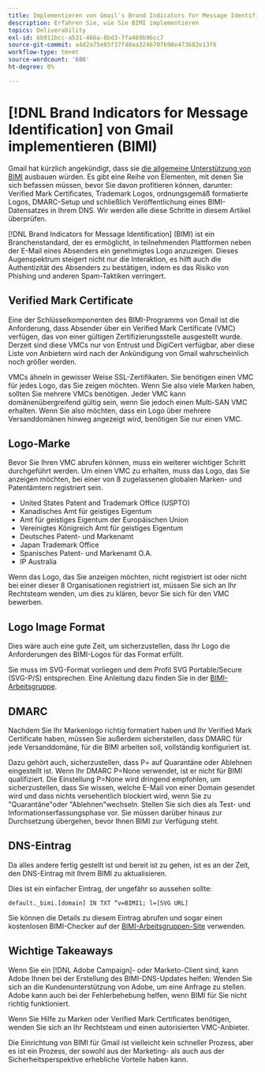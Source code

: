 ```yaml
---
title: Implementieren von Gmail's Brand Indicators for Message Identification (BIMI)
description: Erfahren Sie, wie Sie BIMI implementieren
topics: Deliverability
exl-id: 6b911bcc-a531-466a-8bd3-7fa469b96cc7
source-git-commit: a4d2a75e85f37f48aa3246707b98e473682e13f6
workflow-type: tm+mt
source-wordcount: '686'
ht-degree: 0%

---
```


# [!DNL Brand Indicators for Message Identification] von Gmail implementieren (BIMI)

Gmail hat kürzlich angekündigt, dass sie [die allgemeine Unterstützung von BIMI](https://cloud.google.com/blog/products/identity-security/bringing-bimi-to-gmail-in-google-workspace) ausbauen würden. Es gibt eine Reihe von Elementen, mit denen Sie sich befassen müssen, bevor Sie davon profitieren können, darunter: Verified Mark Certificates, Trademark Logos, ordnungsgemäß formatierte Logos, DMARC-Setup und schließlich Veröffentlichung eines BIMI-Datensatzes in Ihrem DNS. Wir werden alle diese Schritte in diesem Artikel überprüfen.

[!DNL Brand Indicators for Message Identification] (BIMI) ist ein Branchenstandard, der es ermöglicht, in teilnehmenden Plattformen neben der E-Mail eines Absenders ein genehmigtes Logo anzuzeigen. Dieses Augenspektrum steigert nicht nur die Interaktion, es hilft auch die Authentizität des Absenders zu bestätigen, indem es das Risiko von Phishing und anderen Spam-Taktiken verringert.

## Verified Mark Certificate

Eine der Schlüsselkomponenten des BIMI-Programms von Gmail ist die Anforderung, dass Absender über ein Verified Mark Certificate (VMC) verfügen, das von einer gültigen Zertifizierungsstelle ausgestellt wurde. Derzeit sind diese VMCs nur von Entrust und DigiCert verfügbar, aber diese Liste von Anbietern wird nach der Ankündigung von Gmail wahrscheinlich noch größer werden.

VMCs ähneln in gewisser Weise SSL-Zertifikaten. Sie benötigen einen VMC für jedes Logo, das Sie zeigen möchten. Wenn Sie also viele Marken haben, sollten Sie mehrere VMCs benötigen. Jeder VMC kann domänenübergreifend gültig sein, wenn Sie jedoch einen Multi-SAN VMC erhalten. Wenn Sie also möchten, dass ein Logo über mehrere Versanddomänen hinweg angezeigt wird, benötigen Sie nur einen VMC.

## Logo-Marke

Bevor Sie Ihren VMC abrufen können, muss ein weiterer wichtiger Schritt durchgeführt werden. Um einen VMC zu erhalten, muss das Logo, das Sie anzeigen möchten, bei einer von 8 zugelassenen globalen Marken- und Patentämtern registriert sein.

* United States Patent and Trademark Office (USPTO)
* Kanadisches Amt für geistiges Eigentum
* Amt für geistiges Eigentum der Europäischen Union
* Vereinigtes Königreich Amt für geistiges Eigentum
* Deutsches Patent- und Markenamt
* Japan Trademark Office
* Spanisches Patent- und Markenamt O.A.
* IP Australia

Wenn das Logo, das Sie anzeigen möchten, nicht registriert ist oder nicht bei einer dieser 8 Organisationen registriert ist, müssen Sie sich an Ihr Rechtsteam wenden, um dies zu klären, bevor Sie sich für den VMC bewerben.

## Logo Image Format

Dies wäre auch eine gute Zeit, um sicherzustellen, dass Ihr Logo die Anforderungen des BIMI-Logos für das Format erfüllt.

Sie muss im SVG-Format vorliegen und dem Profil SVG Portable/Secure (SVG-P/S) entsprechen. Eine Anleitung dazu finden Sie in der [BIMI-Arbeitsgruppe](https://bimigroup.org/svg-conversion-tools-released).

## DMARC

Nachdem Sie Ihr Markenlogo richtig formatiert haben und Ihr Verified Mark Certificate haben, müssen Sie außerdem sicherstellen, dass DMARC für jede Versanddomäne, für die BIMI arbeiten soll, vollständig konfiguriert ist.

Dazu gehört auch, sicherzustellen, dass P= auf Quarantäne oder Ablehnen eingestellt ist. Wenn Ihr DMARC P=None verwendet, ist er nicht für BIMI qualifiziert. Die Einstellung P=None wird dringend empfohlen, um sicherzustellen, dass Sie wissen, welche E-Mail von einer Domain gesendet wird und dass nichts versehentlich blockiert wird, wenn Sie zu &quot;Quarantäne&quot;oder &quot;Ablehnen&quot;wechseln. Stellen Sie sich dies als Test- und Informationserfassungsphase vor. Sie müssen darüber hinaus zur Durchsetzung übergehen, bevor Ihnen BIMI zur Verfügung steht.

## DNS-Eintrag

Da alles andere fertig gestellt ist und bereit ist zu gehen, ist es an der Zeit, den DNS-Eintrag mit Ihrem BIMI zu aktualisieren.

Dies ist ein einfacher Eintrag, der ungefähr so aussehen sollte:

```
default._bimi.[domain] IN TXT “v=BIMI1; l=[SVG URL] 
```

Sie können die Details zu diesem Eintrag abrufen und sogar einen kostenlosen BIMI-Checker auf der [BIMI-Arbeitsgruppen-Site](https://bimigroup.org/implementation-guide) verwenden.


## Wichtige Takeaways

Wenn Sie ein [!DNL Adobe Campaign]- oder Marketo-Client sind, kann Adobe Ihnen bei der Erstellung des BIMI-DNS-Updates helfen: Wenden Sie sich an die Kundenunterstützung von Adobe, um eine Anfrage zu stellen. Adobe kann auch bei der Fehlerbehebung helfen, wenn BIMI für Sie nicht richtig funktioniert.

Wenn Sie Hilfe zu Marken oder Verified Mark Certificates benötigen, wenden Sie sich an Ihr Rechtsteam und einen autorisierten VMC-Anbieter.

Die Einrichtung von BIMI für Gmail ist vielleicht kein schneller Prozess, aber es ist ein Prozess, der sowohl aus der Marketing- als auch aus der Sicherheitsperspektive erhebliche Vorteile haben kann.
